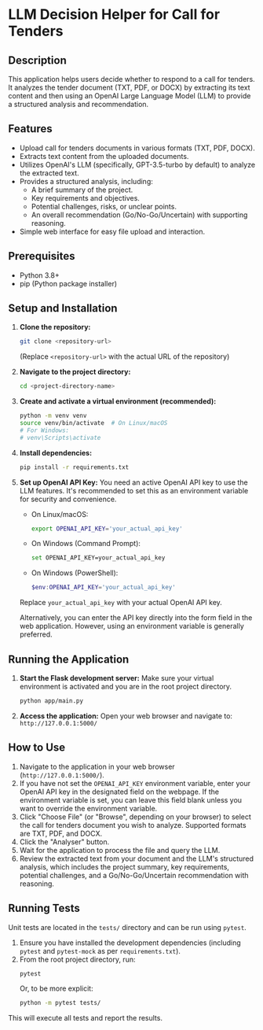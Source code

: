# LLM Decision Helper for Call for Tenders

## Description
This application helps users decide whether to respond to a call for tenders. It analyzes the tender document (TXT, PDF, or DOCX) by extracting its text content and then using an OpenAI Large Language Model (LLM) to provide a structured analysis and recommendation.

## Features
*   Upload call for tenders documents in various formats (TXT, PDF, DOCX).
*   Extracts text content from the uploaded documents.
*   Utilizes OpenAI's LLM (specifically, GPT-3.5-turbo by default) to analyze the extracted text.
*   Provides a structured analysis, including:
    *   A brief summary of the project.
    *   Key requirements and objectives.
    *   Potential challenges, risks, or unclear points.
    *   An overall recommendation (Go/No-Go/Uncertain) with supporting reasoning.
*   Simple web interface for easy file upload and interaction.

## Prerequisites
*   Python 3.8+
*   pip (Python package installer)

## Setup and Installation

1.  **Clone the repository:**
    ```bash
    git clone <repository-url> 
    ```
    (Replace `<repository-url>` with the actual URL of the repository)

2.  **Navigate to the project directory:**
    ```bash
    cd <project-directory-name>
    ```

3.  **Create and activate a virtual environment (recommended):**
    ```bash
    python -m venv venv
    source venv/bin/activate  # On Linux/macOS
    # For Windows:
    # venv\Scripts\activate
    ```

4.  **Install dependencies:**
    ```bash
    pip install -r requirements.txt
    ```

5.  **Set up OpenAI API Key:**
    You need an active OpenAI API key to use the LLM features. It's recommended to set this as an environment variable for security and convenience.

    *   On Linux/macOS:
        ```bash
        export OPENAI_API_KEY='your_actual_api_key'
        ```
    *   On Windows (Command Prompt):
        ```bash
        set OPENAI_API_KEY=your_actual_api_key
        ```
    *   On Windows (PowerShell):
        ```powershell
        $env:OPENAI_API_KEY='your_actual_api_key'
        ```
    Replace `your_actual_api_key` with your actual OpenAI API key.
    
    Alternatively, you can enter the API key directly into the form field in the web application. However, using an environment variable is generally preferred.

## Running the Application

1.  **Start the Flask development server:**
    Make sure your virtual environment is activated and you are in the root project directory.
    ```bash
    python app/main.py
    ```

2.  **Access the application:**
    Open your web browser and navigate to:
    `http://127.0.0.1:5000/`

## How to Use

1.  Navigate to the application in your web browser (`http://127.0.0.1:5000/`).
2.  If you have not set the `OPENAI_API_KEY` environment variable, enter your OpenAI API key in the designated field on the webpage. If the environment variable is set, you can leave this field blank unless you want to override the environment variable.
3.  Click "Choose File" (or "Browse", depending on your browser) to select the call for tenders document you wish to analyze. Supported formats are TXT, PDF, and DOCX.
4.  Click the "Analyser" button.
5.  Wait for the application to process the file and query the LLM.
6.  Review the extracted text from your document and the LLM's structured analysis, which includes the project summary, key requirements, potential challenges, and a Go/No-Go/Uncertain recommendation with reasoning.

## Running Tests

Unit tests are located in the `tests/` directory and can be run using `pytest`.

1.  Ensure you have installed the development dependencies (including `pytest` and `pytest-mock` as per `requirements.txt`).
2.  From the root project directory, run:
    ```bash
    pytest
    ```
    Or, to be more explicit:
    ```bash
    python -m pytest tests/
    ```

This will execute all tests and report the results.

